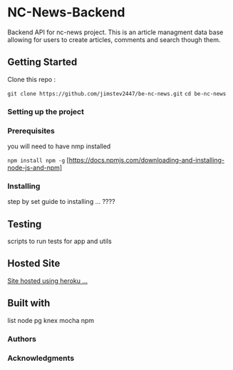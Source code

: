 # NC-News-Backend

Backend API for nc-news project. This is an article managment data base allowing for users to create articles, comments and search though them.

## Getting Started

Clone this repo :

`git clone https://github.com/jimstev2447/be-nc-news.git`
`cd be-nc-news`

### Setting up the project

### Prerequisites

you will need to have nmp installed

`npm install npm -g`
[https://docs.npmjs.com/downloading-and-installing-node-js-and-npm]

### Installing

step by set guide to installing ... ????

## Testing

scripts to run tests for app and utils

## Hosted Site

[Site hosted using heroku ...](https://nc-news-project-backend-js.herokuapp.com/)

## Built with

list
node
pg
knex
mocha
npm

### Authors

### Acknowledgments
